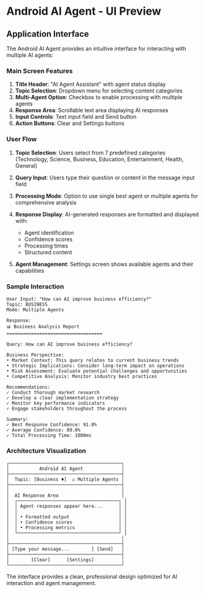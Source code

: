 # Android AI Agent - UI Preview

## Application Interface

The Android AI Agent provides an intuitive interface for interacting with multiple AI agents:

### Main Screen Features

1. **Title Header**: "AI Agent Assistant" with agent status display
2. **Topic Selection**: Dropdown menu for selecting content categories
3. **Multi-Agent Option**: Checkbox to enable processing with multiple agents
4. **Response Area**: Scrollable text area displaying AI responses
5. **Input Controls**: Text input field and Send button
6. **Action Buttons**: Clear and Settings buttons

### User Flow

1. **Topic Selection**: Users select from 7 predefined categories (Technology, Science, Business, Education, Entertainment, Health, General)

2. **Query Input**: Users type their question or content in the message input field

3. **Processing Mode**: Option to use single best agent or multiple agents for comprehensive analysis

4. **Response Display**: AI-generated responses are formatted and displayed with:
   - Agent identification
   - Confidence scores
   - Processing times
   - Structured content

5. **Agent Management**: Settings screen shows available agents and their capabilities

### Sample Interaction

```
User Input: "How can AI improve business efficiency?"
Topic: BUSINESS
Mode: Multiple Agents

Response:
📊 Business Analysis Report
===================================

Query: How can AI improve business efficiency?

Business Perspective:
• Market Context: This query relates to current business trends
• Strategic Implications: Consider long-term impact on operations
• Risk Assessment: Evaluate potential challenges and opportunities
• Competitive Analysis: Monitor industry best practices

Recommendations:
✓ Conduct thorough market research
✓ Develop a clear implementation strategy
✓ Monitor key performance indicators
✓ Engage stakeholders throughout the process

Summary:
✓ Best Response Confidence: 91.0%
✓ Average Confidence: 89.0%
✓ Total Processing Time: 1800ms
```

### Architecture Visualization

```
┌─────────────────────────────────────────┐
│           Android AI Agent              │
├─────────────────────────────────────────┤
│  Topic: [Business ▼]  ☑ Multiple Agents │
├─────────────────────────────────────────┤
│                                         │
│  AI Response Area                       │
│  ┌─────────────────────────────────────┐ │
│  │ Agent responses appear here...      │ │
│  │                                     │ │
│  │ • Formatted output                  │ │
│  │ • Confidence scores                 │ │
│  │ • Processing metrics                │ │
│  └─────────────────────────────────────┘ │
│                                         │
├─────────────────────────────────────────┤
│ [Type your message...        ] [Send]   │
├─────────────────────────────────────────┤
│        [Clear]      [Settings]          │
└─────────────────────────────────────────┘
```

The interface provides a clean, professional design optimized for AI interaction and agent management.